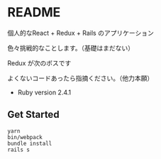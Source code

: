# README
個人的なReact + Redux + Rails のアプリケーション

色々挑戦的なことします。（基礎はまだない）

Redux が次のボスです

よくないコードあったら指摘ください。（他力本願）

* Ruby version
2.4.1

## Get Started

```
yarn
bin/webpack
bundle install
rails s
```

